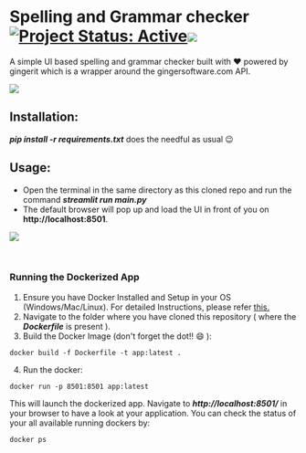 # Spelling and Grammar checker [![Project Status: Active](https://www.repostatus.org/badges/latest/active.svg)](https://www.repostatus.org/#active)[![](https://img.shields.io/badge/Prateek-Ralhan-brightgreen.svg?colorB=ff0000)](https://prateekralhan.github.io/)

A simple UI based spelling and grammar checker built with :heart: powered by gingerit which is a wrapper around the gingersoftware.com API.

<kbd>
<img src="https://user-images.githubusercontent.com/29462447/110236764-ac0ab100-7f5d-11eb-96db-3d014b8d12ea.gif" data-canonical-src="https://user-images.githubusercontent.com/29462447/110236764-ac0ab100-7f5d-11eb-96db-3d014b8d12ea.gif"/> 
</kbd>

## Installation:
***pip install -r requirements.txt*** does the needful as usual :wink:

## Usage:
* Open the terminal in the same directory as this cloned repo and run the command ***streamlit run main.py***
* The default browser will pop up and load the UI in front of you on **http://localhost:8501**.

<kbd>
<img src="https://user-images.githubusercontent.com/29462447/110236115-1c173800-7f5a-11eb-88ab-3d50d3b54e68.png" data-canonical-src="https://user-images.githubusercontent.com/29462447/110236115-1c173800-7f5a-11eb-88ab-3d50d3b54e68.png"/> 
</kbd>

&nbsp;
### Running the Dockerized App
1. Ensure you have Docker Installed and Setup in your OS (Windows/Mac/Linux). For detailed Instructions, please refer [this.](https://docs.docker.com/engine/install/)
2. Navigate to the folder where you have cloned this repository ( where the ***Dockerfile*** is present ).
3. Build the Docker Image (don't forget the dot!! :smile: ): 
```
docker build -f Dockerfile -t app:latest .
```
4. Run the docker:
```
docker run -p 8501:8501 app:latest
```

This will launch the dockerized app. Navigate to ***http://localhost:8501/*** in your browser to have a look at your application. You can check the status of your all available running dockers by:
```
docker ps
```
